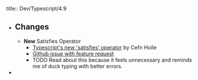 title:: Dev/Typescript/4.9

- ## Changes
	- **New** Satisfies Operator
		- [Typescript's new 'satisfies' operator](https://medium.com/@cefn/typescript-satisfies-6ba52e74cb2f) by Cefn Hoile
		- [Github issue with feature request](https://github.com/microsoft/TypeScript/issues/47920)
		- TODO Read about this because it feels unnecessary and reminds me of duck typing with better errors.
-